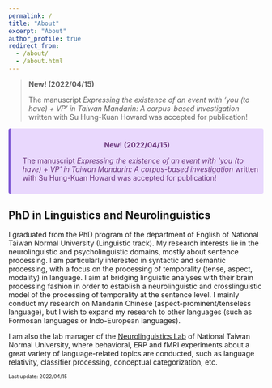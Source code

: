 ```yaml
---
permalink: /
title: "About"
excerpt: "About"
author_profile: true
redirect_from: 
  - /about/
  - /about.html
---
```



>**New! (2022/04/15)**
>
>The manuscript _Expressing the existence of an event with ‘you (to have) + VP’ in Taiwan Mandarin: A corpus-based investigation_ written with Su Hung-Kuan Howard was accepted for publication!

<div class="warning" style='background-color:#E9D8FD; color: #69337A; border-left: solid #805AD5 4px; border-radius: 4px; padding:0.7em;'>
<span>
<p style='margin-top:1em; text-align:center'>
<b>New! (2022/04/15)</b></p>
<p style='margin-left:1em;'>
The manuscript <i>Expressing the existence of an event with ‘you (to have) + VP’ in Taiwan Mandarin: A corpus-based investigation</i> written with Su Hung-Kuan Howard was accepted for publication!
</p></span>
</div>

## PhD in Linguistics and Neurolinguistics

I graduated from the PhD program of the department of English of National Taiwan Normal University (Linguistic track). My research interests lie in the neurolinguistic and psycholinguistic domains, mostly about sentence processing. I am particularly interested in syntactic and semantic processing, with a focus on the processing of temporality (tense, aspect, modality) in language. I aim at bridging linguistic analyses with their brain processing fashion in order to establish a neurolinguistic and crosslinguistic model of the processing of temporality at the sentence level. I mainly conduct my research on Mandarin Chinese (aspect-prominent/tenseless language), but I wish to expand my research to other languages (such as Formosan languages or Indo-European languages). 

I am also the lab manager of the [Neurolinguistics Lab](https://neurolinguisticslabntnu.wordpress.com/) of National Taiwan Normal University, where behavioral, ERP and fMRI experiments about a great variety of language-related topics are conducted, such as language relativity, classifier processing, conceptual categorization, etc.

<font size="1">Last update: 2022/04/15</font>
